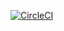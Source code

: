 [![CircleCI](https://circleci.com/gh/zeprone/genjutsu?style=shield&circle-token=:circle-ci-badge-token)](https://circleci.com/gh/zeprone/genjutsu)

